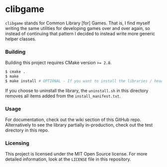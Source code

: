 # clibgame

`clibgame` stands for Common Library [for] Games. That is, I find myself
writing the same utilities for developing games over and over again, so instead
of continuing that pattern I decided to instead write more generic helper
classes.

### Building

Building this project requires CMake version `>= 2.8`.

```bash
$ cmake .
$ make
$ make install # OPTIONAL - If you want to install the libraries / headers.
```

If you choose to uninstall the library, the `uninstall.sh` in this directory
removes all items added from the `install_manifest.txt`.

### Usage

For documentation, check out the wiki section of this GitHub repo. Alternatively
to see the library partially in-production, check out the test directory in this
repo.

### Licensing

This project is licensed under the MIT Open Source license. For more detailed
information, look at the `LICENSE` file in this repository.
